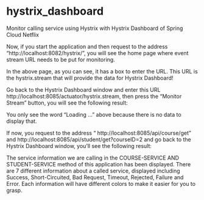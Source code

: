 # hystrix_dashboard

Monitor calling service using Hystrix with Hystrix Dashboard of Spring Cloud Netflix


Now, if you start the application and then request to the address “http://localhost:8082/hystrix/”, you will see the home page where event stream URL needs to be put for monitoring.

In the above page, as you can see, it has a box to enter the URL. This URL is the hystrix.stream that will provide the data for Hystrix Dashboard!

Go back to the Hystrix Dashboard window and enter this URL http://localhost:8085/actuator/hystrix.stream, then press the “Monitor Stream” button, you will see the following result:

You only see the word “Loading …” above because there is no data to display that.

If now, you request to the address “ http://localhost:8085/api/course/get” and http://localhost:8085/api/student/get?courseID=2 and go back to the Hystrix Dashboard window, you’ll see the following result:

The service information we are calling in the COURSE-SERVICE AND STUDENT-SERVICE method of this application has been displayed. There are 7 different information about a called service, displayed including Success, Short-Circuited, Bad Request, Timeout, Rejected, Failure and Error. Each information will have different colors to make it easier for you to grasp.